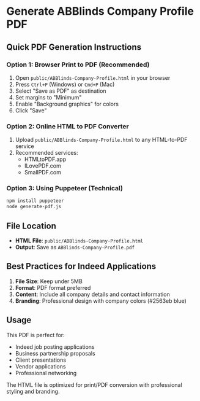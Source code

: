 # Generate ABBlinds Company Profile PDF

## Quick PDF Generation Instructions

### Option 1: Browser Print to PDF (Recommended)
1. Open `public/ABBlinds-Company-Profile.html` in your browser
2. Press `Ctrl+P` (Windows) or `Cmd+P` (Mac)
3. Select "Save as PDF" as destination
4. Set margins to "Minimum"
5. Enable "Background graphics" for colors
6. Click "Save"

### Option 2: Online HTML to PDF Converter
1. Upload `public/ABBlinds-Company-Profile.html` to any HTML-to-PDF service
2. Recommended services:
   - HTMLtoPDF.app
   - ILovePDF.com
   - SmallPDF.com

### Option 3: Using Puppeteer (Technical)
```bash
npm install puppeteer
node generate-pdf.js
```

## File Location
- **HTML File**: `public/ABBlinds-Company-Profile.html`
- **Output**: Save as `ABBlinds-Company-Profile.pdf`

## Best Practices for Indeed Applications
1. **File Size**: Keep under 5MB
2. **Format**: PDF format preferred
3. **Content**: Include all company details and contact information
4. **Branding**: Professional design with company colors (#2563eb blue)

## Usage
This PDF is perfect for:
- Indeed job posting applications
- Business partnership proposals
- Client presentations
- Vendor applications
- Professional networking

The HTML file is optimized for print/PDF conversion with professional styling and branding.
